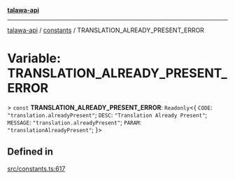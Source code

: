 [**talawa-api**](../../README.md)

***

[talawa-api](../../modules.md) / [constants](../README.md) / TRANSLATION\_ALREADY\_PRESENT\_ERROR

# Variable: TRANSLATION\_ALREADY\_PRESENT\_ERROR

\> `const` **TRANSLATION\_ALREADY\_PRESENT\_ERROR**: `Readonly`\<\{ `CODE`: `"translation.alreadyPresent"`; `DESC`: `"Translation Already Present"`; `MESSAGE`: `"translation.alreadyPresent"`; `PARAM`: `"translationAlreadyPresent"`; \}\>

## Defined in

[src/constants.ts:617](https://github.com/PalisadoesFoundation/talawa-api/blob/4b5c74fd36bcfc2e36f3a06b67d517e865c188be/src/constants.ts#L617)
